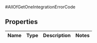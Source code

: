 #AllOfGetOneIntegrationErrorCode

## Properties
Name | Type | Description | Notes
------------ | ------------- | ------------- | -------------

